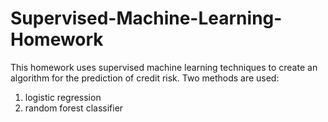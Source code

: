 # Supervised-Machine-Learning-Homework

This homework uses supervised machine learning techniques to create an algorithm for the prediction of credit risk. Two methods are used:

1. logistic regression
2. random forest classifier